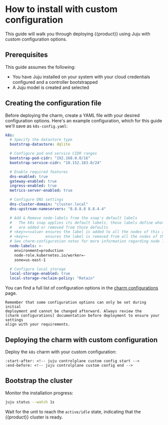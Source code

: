 # How to install with custom configuration

This guide will walk you through deploying {{product}} using Juju with custom
configuration options.

## Prerequisites

This guide assumes the following:

-  You have Juju installed on your system with your cloud credentials
configured and a controller bootstrapped
- A Juju model is created and selected

## Creating the configuration file

Before deploying the charm, create a YAML file with your desired configuration
options. Here's an example configuration, which for this guide we'll save as
`k8s-config.yaml`:

```yaml
k8s:
  # Specify the datastore type
  bootstrap-datastore: dqlite

  # Configure pod and service CIDR ranges
  bootstrap-pod-cidr: "192.168.0.0/16"
  bootstrap-service-cidr: "10.152.183.0/24"

  # Enable required features
  dns-enabled: true
  gateway-enabled: true
  ingress-enabled: true
  metrics-server-enabled: true

  # Configure DNS settings
  dns-cluster-domain: "cluster.local"
  dns-upstream-nameservers: "8.8.8.8 8.8.4.4"

  # Add & Remove node-labels from the snap's default labels
  #   The k8s snap applies its default labels, these labels define what
  #   are added or removed from those defaults
  # <key>=<value> ensures the label is added to all the nodes of this application
  # <key>=-       ensures the label is removed from all the nodes of this application
  # See charm-configuration notes for more information regarding node labelling
  node-labels: >-
    environment=production
    node-role.kubernetes.io/worker=-
    zone=us-east-1

  # Configure local storage
  local-storage-enabled: true
  local-storage-reclaim-policy: "Retain"
```

You can find a full list of configuration options in the
[charm configurations] page.

```{note}
Remember that some configuration options can only be set during initial
deployment and cannot be changed afterward. Always review the
[charm configurations] documentation before deployment to ensure your settings
align with your requirements.
```

## Deploying the charm with custom configuration

Deploy the `k8s` charm with your custom configuration:

```{literalinclude} /_parts/install_charm.md
:start-after: <!-- juju controlplane custom config start -->
:end-before: <!-- juju controlplane custom config end -->
```

## Bootstrap the cluster

Monitor the installation progress:

```bash
juju status --watch 1s
```

Wait for the unit to reach the `active/idle` state, indicating that the
{{product}} cluster is ready.

<!-- LINKS -->
[charm configurations]: https://charmhub.io/k8s/configurations
